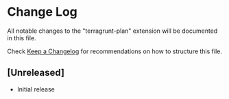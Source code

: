 # Change Log

All notable changes to the "terragrunt-plan" extension will be documented in this file.

Check [Keep a Changelog](http://keepachangelog.com/) for recommendations on how to structure this file.

## [Unreleased]

- Initial release